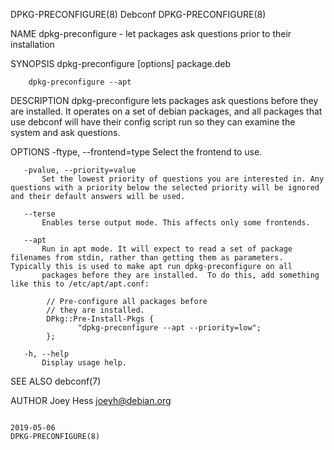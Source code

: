 DPKG-PRECONFIGURE(8)                                                                             Debconf                                                                             DPKG-PRECONFIGURE(8)

NAME
       dpkg-preconfigure - let packages ask questions prior to their installation

SYNOPSIS
        dpkg-preconfigure [options] package.deb

        dpkg-preconfigure --apt

DESCRIPTION
       dpkg-preconfigure lets packages ask questions before they are installed.  It operates on a set of debian packages, and all packages that use debconf will have their config script run so they can
       examine the system and ask questions.

OPTIONS
       -ftype, --frontend=type
           Select the frontend to use.

       -pvalue, --priority=value
           Set the lowest priority of questions you are interested in. Any questions with a priority below the selected priority will be ignored and their default answers will be used.

       --terse
           Enables terse output mode. This affects only some frontends.

       --apt
           Run in apt mode. It will expect to read a set of package filenames from stdin, rather than getting them as parameters. Typically this is used to make apt run dpkg-preconfigure on all
           packages before they are installed.  To do this, add something like this to /etc/apt/apt.conf:

            // Pre-configure all packages before
            // they are installed.
            DPkg::Pre-Install-Pkgs {
                   "dpkg-preconfigure --apt --priority=low";
            };

       -h, --help
           Display usage help.

SEE ALSO
       debconf(7)

AUTHOR
       Joey Hess <joeyh@debian.org>

                                                                                                2019-05-06                                                                           DPKG-PRECONFIGURE(8)
